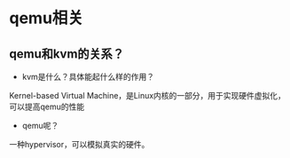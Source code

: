 # qemu相关

## qemu和kvm的关系？

* kvm是什么？具体能起什么样的作用？

Kernel-based Virtual Machine，是Linux内核的一部分，用于实现硬件虚拟化，可以提高qemu的性能

* qemu呢？

一种hypervisor，可以模拟真实的硬件。